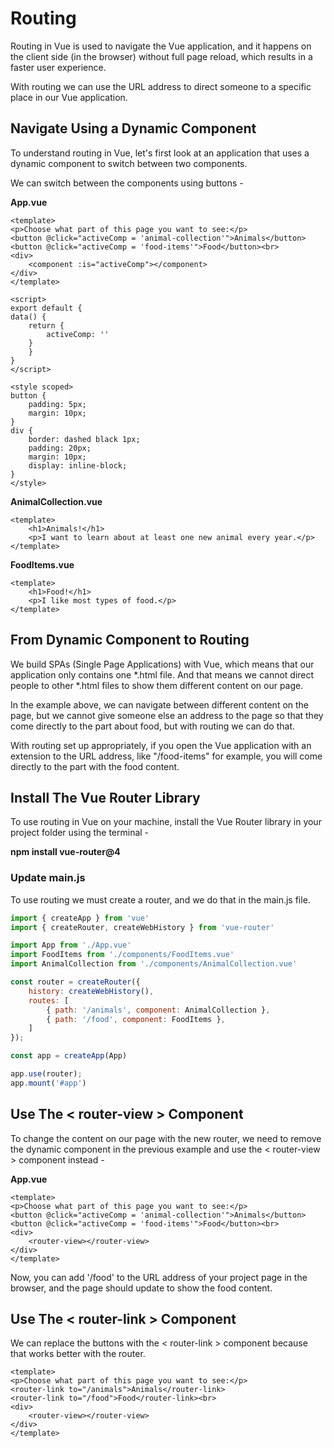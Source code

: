 # Routing
Routing in Vue is used to navigate the Vue application, and it happens on the client side (in the browser) without full page reload, which results in a faster user experience.

With routing we can use the URL address to direct someone to a specific place in our Vue application.

## Navigate Using a Dynamic Component
To understand routing in Vue, let's first look at an application that uses a dynamic component to switch between two components.

We can switch between the components using buttons -

**App.vue**

```vue
<template>
<p>Choose what part of this page you want to see:</p>
<button @click="activeComp = 'animal-collection'">Animals</button>
<button @click="activeComp = 'food-items'">Food</button><br>
<div>
    <component :is="activeComp"></component>
</div>
</template>

<script>
export default {
data() {
    return {
        activeComp: ''
    }
    }
}
</script>

<style scoped>
button {
    padding: 5px;
    margin: 10px;
}
div {
    border: dashed black 1px;
    padding: 20px;
    margin: 10px;
    display: inline-block;
}
</style>
```

**AnimalCollection.vue**

```vue
<template>
    <h1>Animals!</h1>
    <p>I want to learn about at least one new animal every year.</p>
</template> 
```

**FoodItems.vue**

```vue
<template>
    <h1>Food!</h1>
    <p>I like most types of food.</p>
</template>
```


## From Dynamic Component to Routing
We build SPAs (Single Page Applications) with Vue, which means that our application only contains one *.html file. And that means we cannot direct people to other *.html files to show them different content on our page.

In the example above, we can navigate between different content on the page, but we cannot give someone else an address to the page so that they come directly to the part about food, but with routing we can do that.

With routing set up appropriately, if you open the Vue application with an extension to the URL address, like "/food-items" for example, you will come directly to the part with the food content.

## Install The Vue Router Library
To use routing in Vue on your machine, install the Vue Router library in your project folder using the terminal -

   **npm install vue-router@4**

### Update main.js
To use routing we must create a router, and we do that in the main.js file.

```js
import { createApp } from 'vue'
import { createRouter, createWebHistory } from 'vue-router'

import App from './App.vue'
import FoodItems from './components/FoodItems.vue'
import AnimalCollection from './components/AnimalCollection.vue'

const router = createRouter({
    history: createWebHistory(),
    routes: [
        { path: '/animals', component: AnimalCollection },
        { path: '/food', component: FoodItems },
    ]
});

const app = createApp(App)

app.use(router);
app.mount('#app')
```

## Use The < router-view > Component
To change the content on our page with the new router, we need to remove the dynamic component in the previous example and use the < router-view > component instead -

**App.vue**

```vue
<template>
<p>Choose what part of this page you want to see:</p>
<button @click="activeComp = 'animal-collection'">Animals</button>
<button @click="activeComp = 'food-items'">Food</button><br>
<div>
    <router-view></router-view>
</div>
</template>
```

Now, you can add '/food' to the URL address of your project page in the browser, and the page should update to show the food content.


## Use The < router-link > Component
We can replace the buttons with the < router-link > component because that works better with the router.

```vue
<template>
<p>Choose what part of this page you want to see:</p>
<router-link to="/animals">Animals</router-link>
<router-link to="/food">Food</router-link><br>
<div>
    <router-view></router-view>
</div>
</template>
```